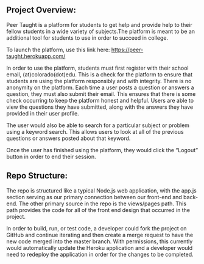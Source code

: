 ## Project Overview:

Peer Taught is a platform for students to get help and provide help to their fellow students in a wide variety of subjects.The platform is meant to be an additional tool for students to use in order to succeed in college. 

To launch the platform, use this link here: https://peer-taught.herokuapp.com/

In order to use the platform, students must first register with their school email, (at)colorado(dot)edu. This is a check for the platform to ensure that students are using the platform responsibly and with integrity. There is no anonymity on the platform. Each time a user posts a question or answers a question, they must also submit their email. This ensures that there is some check occurring to keep the platform honest and helpful. Users are able to view the questions they have submitted, along with the answers they have provided in their user profile. 

The user would also be able to search for a particular subject or problem using a keyword search. This allows users to look at all of the previous questions or answers posted about that keyword. 

Once the user has finished using the platform, they would click the “Logout” button in order to end their session.


## Repo Structure:

The repo is structured like a typical Node.js web application, with the app.js section serving as our primary connection between our front-end and back-end. The other primary source in the repo is the views/pages path. This path provides the code for all of the front end design that occurred in the project. 

In order to build, run, or test code, a developer could fork the project on GitHub and continue iterating and then create a merge request to have the new code merged into the master branch. With permissions, this currently would automatically update the Heroku application and a developer would need to redeploy the application in order for the changes to be completed.

